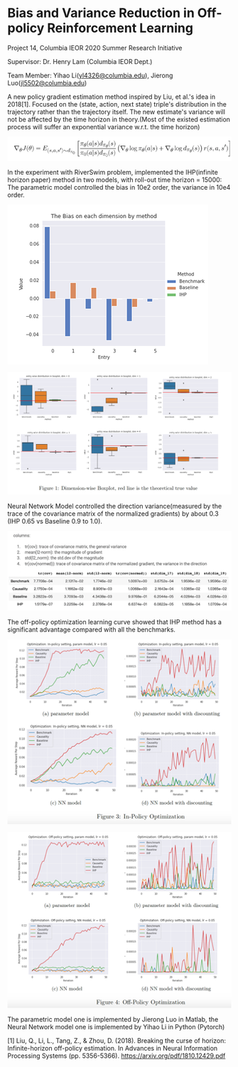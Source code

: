 # Bias and Variance Reduction in Off-policy Reinforcement Learning
Project 14, Columbia IEOR 2020 Summer Research Initiative

Supervisor: Dr. Henry Lam (Columbia IEOR Dept.)

Team Member: Yihao Li(yl4326@columbia.edu),
             Jierong Luo(jl5502@columbia.edu)

A new policy gradient estimation method inspired by Liu, et al.'s idea in 2018[1]. Focused on the (state, action, next state) triple's distribution in the trajectory rather than the trajectory itself. The new estimate's variance will not be affected by the time horizon in theory.(Most of the existed estimation process will suffer an exponential variance w.r.t. the time horizon)

![New Estimation Method](visualization/formula.png)

In the experiment with RiverSwim problem, implemented the IHP(infinite horizon paper) method in two models, with roll-out time horizon = 15000:
The parametric model controlled the bias in 10e2 order, the variance in 10e4 order.

![Parametric Bias](visualization/parametric_image_bias.png)

![Parametric Variance](visualization/entry-wise.png)

Neural Network Model controlled the direction variance(measured by the trace of the covariance matrix of the normalized gradients) by about 0.3 (IHP 0.65 vs Baseline 0.9 to 1.0).

![NN_variance](visualization/Variance_data.png)

The off-policy optimization learning curve showed that IHP method has a significant advantage compared with all the benchmarks.

![NN_Optimization_in_policy](visualization/in-policy.png)

![NN_Optimization_off_policy](visualization/Off-policy.png)

The parametric model one is implemented by Jierong Luo in Matlab, the Neural Network model one is implemented by Yihao Li in Python (Pytorch)

[1] Liu, Q., Li, L., Tang, Z., & Zhou, D. (2018). Breaking the curse of horizon: Infinite-horizon off-policy estimation. In Advances in Neural Information Processing Systems (pp. 5356-5366). https://arxiv.org/pdf/1810.12429.pdf
